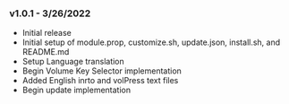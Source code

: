 ### v1.0.1 - 3/26/2022
* Initial release
* Initial setup of module.prop, customize.sh, update.json, install.sh, and README.md
* Setup Language translation
* Begin Volume Key Selector implementation
* Added English inrto and volPress text files
* Begin update implementation